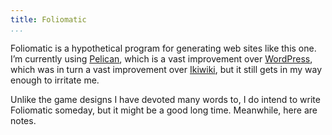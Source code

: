 ```yaml
---
title: Foliomatic
...
```


Foliomatic is a hypothetical program for generating web sites like
this one. I’m currently using [Pelican](https://getpelican.com/),
which is a vast improvement over [WordPress](https://wordpress.org/),
which was in turn a vast improvement over [Ikiwiki](https://ikiwiki.info/),
but it still gets in my way enough to irritate me.

Unlike the game designs I have devoted many words to, I do intend to
write Foliomatic someday, but it might be a good long time. Meanwhile,
here are notes.
